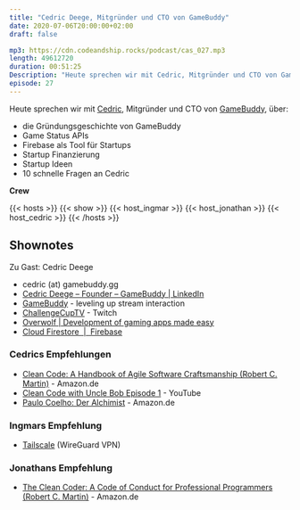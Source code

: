 ```yaml
---
title: "Cedric Deege, Mitgründer und CTO von GameBuddy"
date: 2020-07-06T20:00:00+02:00
draft: false

mp3: https://cdn.codeandship.rocks/podcast/cas_027.mp3
length: 49612720
duration: 00:51:25
Description: "Heute sprechen wir mit Cedric, Mitgründer und CTO von GameBuddy, über die Gründungsgeschichte von GameBuddy, Game Status APIs, Firebase als Tool für Startups, Startup Finanzierung, Startup Ideen und zehn schnelle Fragen an Cedric."
episode: 27
---
```


Heute sprechen wir mit [Cedric](https://www.linkedin.com/in/cedricdeege/), Mitgründer und CTO von [GameBuddy](https://gamebuddy.gg/), über:

- die Gründungsgeschichte von GameBuddy 
- Game Status APIs
- Firebase als Tool für Startups
- Startup Finanzierung
- Startup Ideen
- 10 schnelle Fragen an Cedric

**Crew**

{{< hosts >}}
    {{< show >}}
    {{< host_ingmar >}}
    {{< host_jonathan >}}
    {{< host_cedric >}}
{{< /hosts >}}

## Shownotes

Zu Gast: Cedric Deege

- cedric (at) gamebuddy.gg
- [Cedric Deege – Founder – GameBuddy | LinkedIn](https://www.linkedin.com/in/cedricdeege/)
- [GameBuddy](https://gamebuddy.gg/) - leveling up stream interaction
- [ChallengeCupTV](https://www.twitch.tv/challengecuptv) - Twitch
- [Overwolf | Development of gaming apps made easy](https://www.overwolf.com/pages/homepage/)
- [Cloud Firestore  |  Firebase](https://firebase.google.com/docs/firestore)

### Cedrics Empfehlungen

- [Clean Code: A Handbook of Agile Software Craftsmanship (Robert C. Martin)](https://www.amazon.de/dp/0132350882) - Amazon.de
- [Clean Code with Uncle Bob Episode 1](https://www.youtube.com/watch?v=Wibk0IfjfaI) - YouTube
- [Paulo Coelho: Der Alchimist](https://www.amazon.de/dp/3257237278)  - Amazon.de

### Ingmars Empfehlung

- [Tailscale](https://www.tailscale.com/) (WireGuard VPN)

### Jonathans Empfehlung

- [The Clean Coder: A Code of Conduct for Professional Programmers (Robert C. Martin)](https://www.amazon.de/dp/0137081073) - Amazon.de


